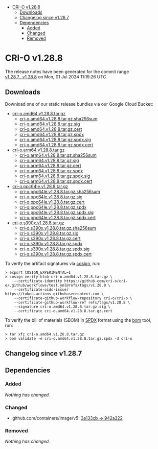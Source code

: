 - [CRI-O v1.28.8](#cri-o-v1288)
  - [Downloads](#downloads)
  - [Changelog since v1.28.7](#changelog-since-v1287)
  - [Dependencies](#dependencies)
    - [Added](#added)
    - [Changed](#changed)
    - [Removed](#removed)

# CRI-O v1.28.8

The release notes have been generated for the commit range
[v1.28.7...v1.28.8](https://github.com/cri-o/cri-o/compare/v1.28.7...v1.28.8) on Mon, 01 Jul 2024 11:19:26 UTC.

## Downloads

Download one of our static release bundles via our Google Cloud Bucket:

- [cri-o.amd64.v1.28.8.tar.gz](https://storage.googleapis.com/cri-o/artifacts/cri-o.amd64.v1.28.8.tar.gz)
  - [cri-o.amd64.v1.28.8.tar.gz.sha256sum](https://storage.googleapis.com/cri-o/artifacts/cri-o.amd64.v1.28.8.tar.gz.sha256sum)
  - [cri-o.amd64.v1.28.8.tar.gz.sig](https://storage.googleapis.com/cri-o/artifacts/cri-o.amd64.v1.28.8.tar.gz.sig)
  - [cri-o.amd64.v1.28.8.tar.gz.cert](https://storage.googleapis.com/cri-o/artifacts/cri-o.amd64.v1.28.8.tar.gz.cert)
  - [cri-o.amd64.v1.28.8.tar.gz.spdx](https://storage.googleapis.com/cri-o/artifacts/cri-o.amd64.v1.28.8.tar.gz.spdx)
  - [cri-o.amd64.v1.28.8.tar.gz.spdx.sig](https://storage.googleapis.com/cri-o/artifacts/cri-o.amd64.v1.28.8.tar.gz.spdx.sig)
  - [cri-o.amd64.v1.28.8.tar.gz.spdx.cert](https://storage.googleapis.com/cri-o/artifacts/cri-o.amd64.v1.28.8.tar.gz.spdx.cert)
- [cri-o.arm64.v1.28.8.tar.gz](https://storage.googleapis.com/cri-o/artifacts/cri-o.arm64.v1.28.8.tar.gz)
  - [cri-o.arm64.v1.28.8.tar.gz.sha256sum](https://storage.googleapis.com/cri-o/artifacts/cri-o.arm64.v1.28.8.tar.gz.sha256sum)
  - [cri-o.arm64.v1.28.8.tar.gz.sig](https://storage.googleapis.com/cri-o/artifacts/cri-o.arm64.v1.28.8.tar.gz.sig)
  - [cri-o.arm64.v1.28.8.tar.gz.cert](https://storage.googleapis.com/cri-o/artifacts/cri-o.arm64.v1.28.8.tar.gz.cert)
  - [cri-o.arm64.v1.28.8.tar.gz.spdx](https://storage.googleapis.com/cri-o/artifacts/cri-o.arm64.v1.28.8.tar.gz.spdx)
  - [cri-o.arm64.v1.28.8.tar.gz.spdx.sig](https://storage.googleapis.com/cri-o/artifacts/cri-o.arm64.v1.28.8.tar.gz.spdx.sig)
  - [cri-o.arm64.v1.28.8.tar.gz.spdx.cert](https://storage.googleapis.com/cri-o/artifacts/cri-o.arm64.v1.28.8.tar.gz.spdx.cert)
- [cri-o.ppc64le.v1.28.8.tar.gz](https://storage.googleapis.com/cri-o/artifacts/cri-o.ppc64le.v1.28.8.tar.gz)
  - [cri-o.ppc64le.v1.28.8.tar.gz.sha256sum](https://storage.googleapis.com/cri-o/artifacts/cri-o.ppc64le.v1.28.8.tar.gz.sha256sum)
  - [cri-o.ppc64le.v1.28.8.tar.gz.sig](https://storage.googleapis.com/cri-o/artifacts/cri-o.ppc64le.v1.28.8.tar.gz.sig)
  - [cri-o.ppc64le.v1.28.8.tar.gz.cert](https://storage.googleapis.com/cri-o/artifacts/cri-o.ppc64le.v1.28.8.tar.gz.cert)
  - [cri-o.ppc64le.v1.28.8.tar.gz.spdx](https://storage.googleapis.com/cri-o/artifacts/cri-o.ppc64le.v1.28.8.tar.gz.spdx)
  - [cri-o.ppc64le.v1.28.8.tar.gz.spdx.sig](https://storage.googleapis.com/cri-o/artifacts/cri-o.ppc64le.v1.28.8.tar.gz.spdx.sig)
  - [cri-o.ppc64le.v1.28.8.tar.gz.spdx.cert](https://storage.googleapis.com/cri-o/artifacts/cri-o.ppc64le.v1.28.8.tar.gz.spdx.cert)
- [cri-o.s390x.v1.28.8.tar.gz](https://storage.googleapis.com/cri-o/artifacts/cri-o.s390x.v1.28.8.tar.gz)
  - [cri-o.s390x.v1.28.8.tar.gz.sha256sum](https://storage.googleapis.com/cri-o/artifacts/cri-o.s390x.v1.28.8.tar.gz.sha256sum)
  - [cri-o.s390x.v1.28.8.tar.gz.sig](https://storage.googleapis.com/cri-o/artifacts/cri-o.s390x.v1.28.8.tar.gz.sig)
  - [cri-o.s390x.v1.28.8.tar.gz.cert](https://storage.googleapis.com/cri-o/artifacts/cri-o.s390x.v1.28.8.tar.gz.cert)
  - [cri-o.s390x.v1.28.8.tar.gz.spdx](https://storage.googleapis.com/cri-o/artifacts/cri-o.s390x.v1.28.8.tar.gz.spdx)
  - [cri-o.s390x.v1.28.8.tar.gz.spdx.sig](https://storage.googleapis.com/cri-o/artifacts/cri-o.s390x.v1.28.8.tar.gz.spdx.sig)
  - [cri-o.s390x.v1.28.8.tar.gz.spdx.cert](https://storage.googleapis.com/cri-o/artifacts/cri-o.s390x.v1.28.8.tar.gz.spdx.cert)

To verify the artifact signatures via [cosign](https://github.com/sigstore/cosign), run:

```console
> export COSIGN_EXPERIMENTAL=1
> cosign verify-blob cri-o.amd64.v1.28.8.tar.gz \
    --certificate-identity https://github.com/cri-o/cri-o/.github/workflows/test.yml@refs/tags/v1.28.8 \
    --certificate-oidc-issuer https://token.actions.githubusercontent.com \
    --certificate-github-workflow-repository cri-o/cri-o \
    --certificate-github-workflow-ref refs/tags/v1.28.8 \
    --signature cri-o.amd64.v1.28.8.tar.gz.sig \
    --certificate cri-o.amd64.v1.28.8.tar.gz.cert
```

To verify the bill of materials (SBOM) in [SPDX](https://spdx.org) format using the [bom](https://sigs.k8s.io/bom) tool, run:

```console
> tar xfz cri-o.amd64.v1.28.8.tar.gz
> bom validate -e cri-o.amd64.v1.28.8.tar.gz.spdx -d cri-o
```

## Changelog since v1.28.7

## Dependencies

### Added
_Nothing has changed._

### Changed
- github.com/containers/image/v5: [3e133cb → 942a222](https://github.com/containers/image/compare/3e133cb...942a222)

### Removed
_Nothing has changed._
